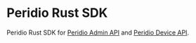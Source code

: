# Peridio Rust SDK

Peridio Rust SDK for [Peridio Admin API](https://docs.peridio.com/admin-api) and [Peridio Device API](https://docs.peridio.com/device-api).

